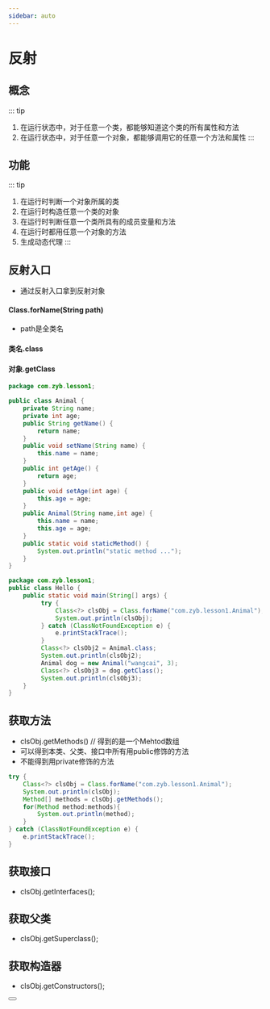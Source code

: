 ```yaml
---
sidebar: auto
---
```


# 反射 

## 概念
::: tip
  1. 在运行状态中，对于任意一个类，都能够知道这个类的所有属性和方法
  2. 在运行状态中，对于任意一个对象，都能够调用它的任意一个方法和属性
:::

## 功能
::: tip
  1. 在运行时判断一个对象所属的类
  2. 在运行时构造任意一个类的对象
  3. 在运行时判断任意一个类所具有的成员变量和方法
  4. 在运行时都用任意一个对象的方法
  5. 生成动态代理
:::

## 反射入口
  - 通过反射入口拿到反射对象
#### Class.forName(String path)
  - path是全类名
#### 类名.class
#### 对象.getClass
```java
package com.zyb.lesson1;

public class Animal {
    private String name;
    private int age;
    public String getName() {
		return name;
	}
	public void setName(String name) {
		this.name = name;
	}
	public int getAge() {
		return age;
	}
	public void setAge(int age) {
		this.age = age;
	}
	public Animal(String name,int age) {
    	this.name = name;
    	this.age = age;
    }
    public static void staticMethod() {
    	System.out.println("static method ...");
    }
}
```
```java
package com.zyb.lesson1;
public class Hello {
	public static void main(String[] args) {
         try {
		     Class<?> clsObj = Class.forName("com.zyb.lesson1.Animal");
		     System.out.println(clsObj);
	     } catch (ClassNotFoundException e) {
	  	     e.printStackTrace();
	     }
         Class<?> clsObj2 = Animal.class;
	     System.out.println(clsObj2);
	     Animal dog = new Animal("wangcai", 3);
	     Class<?> clsObj3 = dog.getClass();
	     System.out.println(clsObj3);
	}
}
```

## 获取方法
  - clsObj.getMethods()   // 得到的是一个Mehtod数组
  - 可以得到本类、父类、接口中所有用public修饰的方法
  - 不能得到用private修饰的方法
```java
try {
	Class<?> clsObj = Class.forName("com.zyb.lesson1.Animal");
	System.out.println(clsObj);
    Method[] methods = clsObj.getMethods();
    for(Method method:methods){
        System.out.println(method);
    }
} catch (ClassNotFoundException e) {
	e.printStackTrace();
}
```

## 获取接口
  - clsObj.getInterfaces();
## 获取父类
  - clsObj.getSuperclass();
## 获取构造器
  - clsObj.getConstructors();
<Button/>